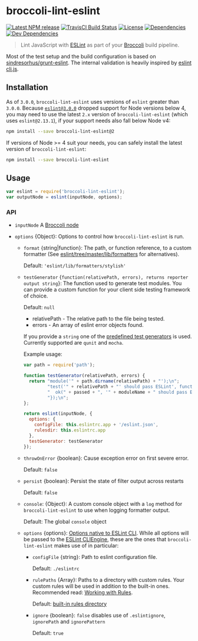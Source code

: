 # broccoli-lint-eslint

[![Latest NPM release][npm-badge]][npm-badge-url]
[![TravisCI Build Status][travis-badge]][travis-badge-url]
[![License][license-badge]][license-badge-url]
[![Dependencies][dependencies-badge]][dependencies-badge-url]
[![Dev Dependencies][devDependencies-badge]][devDependencies-badge-url]


> Lint JavaScript with [ESLint][eslint] as part of your [Broccoli][broccoli] build pipeline.


Most of the test setup and the build configuration is based on [sindresorhus/grunt-eslint](https://github.com/sindresorhus/grunt-eslint).
The internal validation is heavily inspired by [eslint cli.js](https://github.com/eslint/eslint/blob/master/lib/cli.js).

## Installation

As of `3.0.0`, `broccoli-lint-eslint` uses versions of `eslint` greater than `3.0.0`. Because [`eslint@3.0.0`](http://eslint.org/blog/2016/07/eslint-v3.0.0-released) dropped support for Node versions below 4, you may need to use the latest `2.x` version of `broccoli-lint-eslint` (which uses `eslint@2.13.1`), if your support needs also fall below Node v4:

```bash
npm install --save broccoli-lint-eslint@2
```

If versions of Node >= 4 suit your needs, you can safely install the latest version of `broccoli-lint-eslint`:

```bash
npm install --save broccoli-lint-eslint
```

## Usage

```javascript
var eslint = require('broccoli-lint-eslint');
var outputNode = eslint(inputNode, options);
```

### API

* `inputNode` A [Broccoli node](https://github.com/broccolijs/broccoli/blob/master/docs/node-api.md)

* `options` {Object}: Options to control how `broccoli-lint-eslint` is run.
  * `format` {string|function}: The path, or function reference, to a custom formatter (See [eslint/tree/master/lib/formatters](https://github.com/eslint/eslint/tree/master/lib/formatters) for alternatives).

    Default: `'eslint/lib/formatters/stylish'`

  * `testGenerator` {`function(relativePath, errors), returns reporter output string`}: The function used to generate test modules. You can provide a custom function for your client side testing framework of choice.

    Default: `null`

    - relativePath - The relative path to the file being tested.
    - errors - An array of eslint error objects found.
    
    If you provide a `string` one of the [predefined test generators](lib/test-generators.js) is used. Currently supported are `qunit` and `mocha`.

    Example usage:

    ```javascript
    var path = require('path');

    function testGenerator(relativePath, errors) {
      return "module('" + path.dirname(relativePath) + "');\n";
             "test('" + relativePath + "' should pass ESLint', function() {\n" +
             "  ok(" + passed + ", '" + moduleName + " should pass ESLint." + (errors ? "\\n" + errors : '') + "');\n" +
             "});\n";
    };

    return eslint(inputNode, {
      options: {
        configFile: this.eslintrc.app + '/eslint.json',
        rulesdir: this.eslintrc.app
      },
      testGenerator: testGenerator
    });
    ```

  * `throwOnError` {boolean}: Cause exception error on first severe error.

    Default: `false`

  * `persist` {boolean}: Persist the state of filter output across restarts

    Default: `false`

  * `console`: {Object}: A custom console object with a `log` method for
  `broccoli-lint-eslint` to use when logging formatter output.

    Default: The global `console` object

  * `options` {options}: [Options native to ESLint CLI](http://eslint.org/docs/developer-guide/nodejs-api#cliengine). While all options will be passed to the [ESLint CLIEngine](http://eslint.org/docs/developer-guide/nodejs-api#cliengine), these are the ones that `broccoli-lint-eslint` makes use of in particular:

    * `configFile` {string}: Path to eslint configuration file.

        Default: `./eslintrc`

    * `rulePaths` {Array}: Paths to a directory with custom rules. Your custom rules will be used in addition to the built-in ones. Recommended read: [Working with Rules](https://github.com/eslint/eslint/blob/master/docs/developer-guide/working-with-rules.md).

      Default: [built-in rules directory](https://github.com/eslint/eslint/tree/master/lib/rules)

    * `ignore` {boolean}: `false` disables use of `.eslintignore`, `ignorePath` and `ignorePattern`

      Default: `true`

[eslint]: http://eslint.org/
[broccoli]: https://github.com/joliss/broccoli

<!-- Badging -->
[npm-badge]: https://img.shields.io/npm/v/broccoli-lint-eslint.svg
[npm-badge-url]: https://www.npmjs.com/package/broccoli-lint-eslint
[travis-badge]: https://img.shields.io/travis/ember-cli/broccoli-lint-eslint/master.svg?label=TravisCI
[travis-badge-url]: https://travis-ci.org/ember-cli/broccoli-lint-eslint
[license-badge]: https://img.shields.io/npm/l/broccoli-lint-eslint.svg
[license-badge-url]: LICENSE.md
[dependencies-badge]: https://img.shields.io/david/ember-cli/broccoli-lint-eslint.svg
[dependencies-badge-url]: https://david-dm.org/ember-cli/broccoli-lint-eslint
[devDependencies-badge]: https://img.shields.io/david/dev/ember-cli/broccoli-lint-eslint.svg
[devDependencies-badge-url]: https://david-dm.org/ember-cli/broccoli-lint-eslint#info=devDependencies
